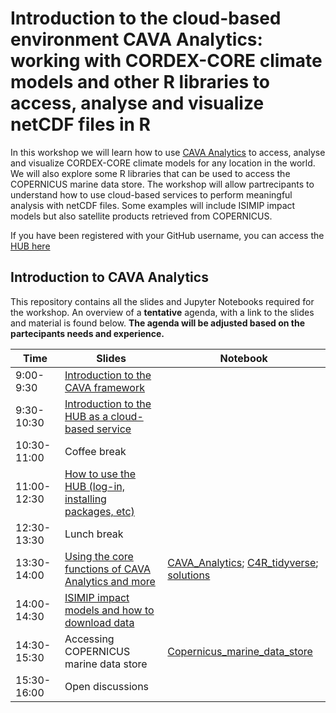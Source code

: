 # Introduction to the cloud-based environment CAVA Analytics: working with CORDEX-CORE climate models and other R libraries to access, analyse and visualize netCDF files in R

In this workshop we will learn how to use [CAVA Analytics](https://github.com/Risk-Team/CAVA-Analytics) to access, analyse and visualize CORDEX-CORE climate models for any location in the world. We will also explore some R libraries that can be used to access the COPERNICUS marine data store. The workshop will allow partrecipants to understand how to use cloud-based services to perform meaningful analysis with netCDF files. Some examples will include ISIMIP impact models but also satellite products retrieved from COPERNICUS. 

If you have been registered with your GitHub username, you can access the [HUB here](https://hub.ipcc.ifca.es/hub/login)

## Introduction to CAVA Analytics
This repository contains all the slides and Jupyter Notebooks required for the workshop. An overview of a **tentative** agenda, with a link to the slides and material is found below. **The agenda will be adjusted based on the partecipants needs and experience.**

| Time        | Slides                                             | Notebook |
|-------------|----------------------------------------------------|------|
| 9:00-9:30 | [Introduction to the CAVA framework](https://github.com/Risk-Team/CaboV_workshop/blob/main/slides/Introduction%20to%20the%20CAVA%20framework.pdf)                                     |
| 9:30-10:30  | [Introduction to the HUB as a cloud-based service](https://github.com/Risk-Team/CaboV_workshop/blob/main/slides/The%20HUB%20as%20a%20cloud%20based%20service.pdf) |  |
| 10:30-11:00 | Coffee break                                       |   |
| 11:00-12:30 | [How to use the HUB (log-in, installing packages, etc)](https://github.com/Risk-Team/CaboV_workshop/blob/main/slides/The%20HUB%20as%20a%20cloud%20based%20service.pdf)    |  |
| 12:30-13:30 | Lunch break                                        |  |
| 13:30-14:00 | [Using the core functions of CAVA Analytics and more](https://github.com/Risk-Team/CaboV_workshop/blob/main/slides/CAVA%20Analytics.pdf)   | [CAVA_Analytics](https://github.com/Risk-Team/CaboV_workshop/blob/main/notebooks/CAVA_Analytics.ipynb); [C4R_tidyverse](https://github.com/Risk-Team/CaboV_workshop/blob/main/notebooks/climate4R_tidyverse.ipynb); [solutions](https://github.com/Risk-Team/CaboV_workshop/blob/main/notebooks/Solutions_section1.ipynb)  |
| 14:00-14:30 | [ISIMIP impact models and how to download data](https://github.com/Risk-Team/CaboV_workshop/blob/main/slides/ISIMIP.pdf) |  |
| 14:30-15:30 | Accessing COPERNICUS marine data store | [Copernicus_marine_data_store](https://github.com/Risk-Team/CaboV_workshop/blob/main/notebooks/Copernicus.ipynb)  |
| 15:30-16:00 | Open discussions   |  |
